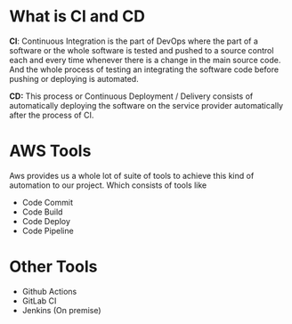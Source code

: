 # What is CI and CD
**CI**: Continuous Integration is the part of DevOps where the part of a software or the whole software is tested and pushed to a source control each and every time whenever there is a change in the main source code. And the whole process of testing an integrating the software code before pushing or deploying is automated.

**CD:** This process or Continuous Deployment / Delivery consists of automatically deploying the software on the service provider automatically after the process of CI.

# AWS Tools
Aws provides us a whole lot of suite of tools to achieve this kind of automation to our project. Which consists of tools like 

- Code Commit
- Code Build
- Code Deploy
- Code Pipeline

# Other Tools

- Github Actions
- GitLab CI
- Jenkins (On premise)

